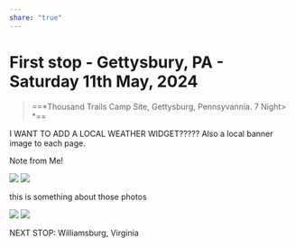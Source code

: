 ```yaml
---
share: "true"
---
```

<!--
published: 2024-05-18
image: https://library.wamphlett.net/photos/vamphlett/blog/header.jpg
title: First stop - Gettysbury, PA - Saturday 11th May, 2024
description: Gettysburg
slug: May11
-->
# First stop - Gettysbury, PA - Saturday 11th May, 2024

> ==*Thousand Trails Camp Site, Gettysburg, Pennsyvannia. 
> 7 Night> *==

I WANT TO ADD A LOCAL WEATHER WIDGET????? Also a local banner image to each page.

Note from Me!

<div class="images small">
<img src="https://library.wamphlett.net/photos/vamphlett/blog/header.jpg" />
<img src="https://library.wamphlett.net/photos/vamphlett/blog/header.jpg" />
</div>

this is something about those photos

<div class="images large">
<img src="https://library.wamphlett.net/photos/vamphlett/blog/header.jpg" />
<img src="https://library.wamphlett.net/photos/vamphlett/blog/header.jpg" />
</div>

NEXT STOP: Williamsburg, Virginia










